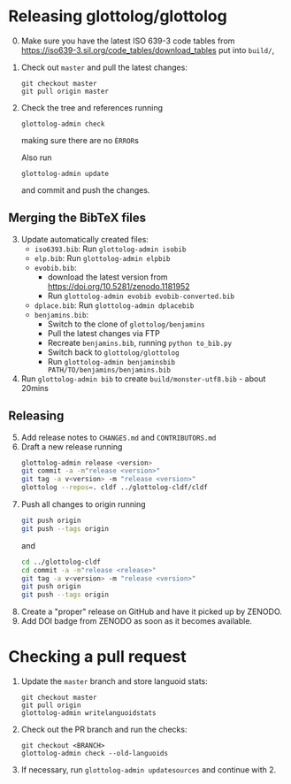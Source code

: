 
Releasing glottolog/glottolog
=============================

0. Make sure you have the latest ISO 639-3 code tables from 
   https://iso639-3.sil.org/code_tables/download_tables
   put into `build/`,
1. Check out `master` and pull the latest changes:
   ```
   git checkout master
   git pull origin master
   ```
2. Check the tree and references running
   ```
   glottolog-admin check
   ```
   making sure there are no `ÈRROR`s

   Also run
   ```shell script
   glottolog-admin update
   ```
   and commit and push the changes.

Merging the BibTeX files
------------------------

3. Update automatically created files:
   - `iso6393.bib`: Run `glottolog-admin isobib`
   - `elp.bib`: Run `glottolog-admin elpbib`
   - `evobib.bib`:
     - download the latest version from https://doi.org/10.5281/zenodo.1181952
     - Run `glottolog-admin evobib evobib-converted.bib`
   - `dplace.bib`: Run `glottolog-admin dplacebib`
   - `benjamins.bib`:
     - Switch to the clone of `glottolog/benjamins`
     - Pull the latest changes via FTP 
     - Recreate `benjamins.bib`, running `python to_bib.py`
     - Switch back to `glottolog/glottolog`
     - Run `glottolog-admin benjaminsbib PATH/TO/benjamins/benjamins.bib`
4. Run `glottolog-admin bib` to create `build/monster-utf8.bib` - about 20mins

Releasing
---------

5. Add release notes to `CHANGES.md` and `CONTRIBUTORS.md`
6. Draft a new release running
   ```bash
   glottolog-admin release <version>
   git commit -a -m"release <version>"
   git tag -a v<version> -m "release <version>"
   glottolog --repos=. cldf ../glottolog-cldf/cldf
   ```
7. Push all changes to origin running
   ```bash
   git push origin
   git push --tags origin
   ```
   and
   ```bash
   cd ../glottolog-cldf
   cd commit -a -m"release <release>"
   git tag -a v<version> -m "release <version>"
   git push origin
   git push --tags origin
   ```
8. Create a "proper" release on GitHub and have it picked up by ZENODO.
9. Add DOI badge from ZENODO as soon as it becomes available.


Checking a pull request
=======================

1. Update the `master` branch and store languoid stats:
   ```
   git checkout master
   git pull origin
   glottolog-admin writelanguoidstats
   ```
2. Check out the PR branch and run the checks:
   ```
   git checkout <BRANCH>
   glottolog-admin check --old-languoids
   ```
3. If necessary, run `glottolog-admin updatesources` and continue with 2.

